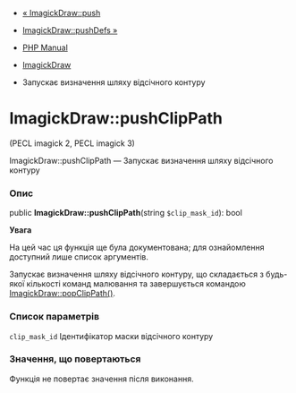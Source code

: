 - [« ImagickDraw::push](imagickdraw.push.md)
- [ImagickDraw::pushDefs »](imagickdraw.pushdefs.md)

- [PHP Manual](index.md)
- [ImagickDraw](class.imagickdraw.md)
- Запускає визначення шляху відсічного контуру

# ImagickDraw::pushClipPath

(PECL imagick 2, PECL imagick 3)

ImagickDraw::pushClipPath — Запускає визначення шляху відсічного
контуру

### Опис

public **ImagickDraw::pushClipPath**(string `$clip_mask_id`): bool

**Увага**

На цей час ця функція ще була документована; для
ознайомлення доступний лише список аргументів.

Запускає визначення шляху відсічного контуру, що складається з
будь-якої кількості команд малювання та завершується командою
[ImagickDraw::popClipPath()](imagickdraw.popclippath.md).

### Список параметрів

`clip_mask_id`
Ідентифікатор маски відсічного контуру

### Значення, що повертаються

Функція не повертає значення після виконання.
